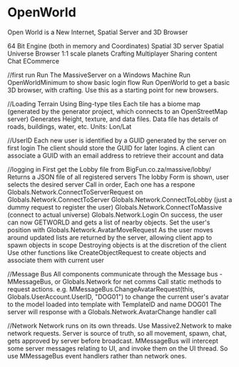# OpenWorld
Open World is a New Internet, Spatial Server and 3D Browser

64 Bit Engine (both in memory and Coordinates)
Spatial 3D server
Spatial Universe Browser
1:1 scale planets
Crafting
Multiplayer
Sharing content
Chat
ECommerce

//first run
Run The MassiveServer on a Windows Machine
Run OpenWorldMinimum to show basic login flow
Run OpenWorld to get a basic 3D browser, with crafting. Use this as a starting point for new browsers.

//Loading Terrain
Using Bing-type tiles
Each tile has a biome map (generated by the generator project, which connects to an OpenStreetMap server)
Generates Height, texture, and data files.
Data file has details of roads, buildings, water, etc. Units: Lon/Lat

//UserID
Each new user is identified by a GUID generated by the server on first login
The client should store the GUID for later logins.
A client can associate a GUID with an email address to retrieve their account and data

//logging in
First get the Lobby file from BigFun.co.za/massive/lobby/
Returns a JSON file of all registered servers
The lobby Form is shown, user selects the desired server
Call in order, Each one has a respone
Globals.Network.ConnectToServerRequest
on Globals.Network.ConnectToServer
	Globals.Network.ConnectToLobby (just a dummy request to register the user)
		Globals.Network.ConnectToMassive (connect to actual universe)
			Globals.Network.Login
On success, the user can now GETWORLD and gets a list of nearby objects.
Set the user's position with Globals.Network.AvatarMoveRequest
As the user moves around updated lists are returned by the server, allowing client app to spawn objects in scope
Destroying objects is at the discretion of the client
Use other functions like CreateObjectRequest to create objects and associate them with current user

//Message Bus
All components communicate through the Message bus - MMessageBus, or Globals.Network for net comms
Call static methods to request actions.
e.g. MMessageBus.ChangeAvatarRequest(this, Globals.UserAccount.UserID, "DOG01") to change the current user's avatar
to the model loaded into template with TemplateID and name DOG01
The server will response with a Globals.Network.AvatarChange handler call

//Network
Network runs on its own threads.
Use Massive2.Network to make network requests.
Server is source of truth, so all movement, spawn, chat, gets approved by server before broadcast.
MMessageBus will intercept some server messages relating to UI, and invoke them on the UI thread.
So use MMessageBus event handlers rather than network ones.